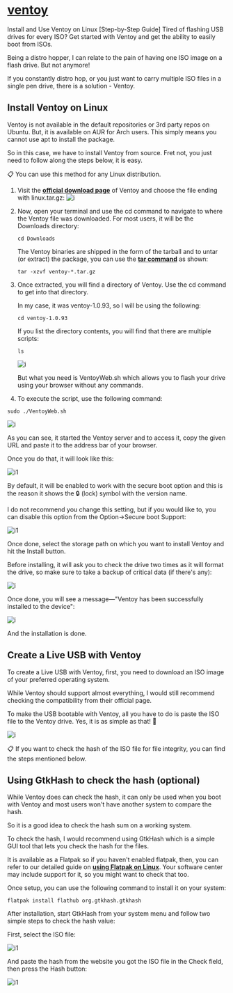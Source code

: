# **[ventoy](https://itsfoss.com/use-ventoy/)**

Install and Use Ventoy on Linux [Step-by-Step Guide]
Tired of flashing USB drives for every ISO? Get started with Ventoy and get the ability to easily boot from ISOs.

Being a distro hopper, I can relate to the pain of having one ISO image on a flash drive. But not anymore!

If you constantly distro hop, or you just want to carry multiple ISO files in a single pen drive, there is a solution - Ventoy.

## Install Ventoy on Linux

Ventoy is not available in the default repositories or 3rd party repos on Ubuntu. But, it is available on AUR for Arch users. This simply means you cannot use apt to install the package.

So in this case, we have to install Ventoy from source. Fret not, you just need to follow along the steps below, it is easy.

📋
You can use this method for any Linux distribution.

1. Visit the **[official download page](https://www.ventoy.net/en/download.html)** of Ventoy and choose the file ending with linux.tar.gz:
![i](https://itsfoss.com/content/images/2023/07/download-the-latest-version-of-Ventoy-in-Ubuntu.png)

2. Now, open your terminal and use the cd command to navigate to where the Ventoy file was downloaded. For most users, it will be the Downloads directory:

    `cd Downloads`

    The Ventoy binaries are shipped in the form of the tarball and to untar (or extract) the package, you can use the **[tar command](https://learnubuntu.com/untar-files/)** as shown:

    `tar -xzvf ventoy-*.tar.gz`

3. Once extracted, you will find a directory of Ventoy. Use the cd command to get into that directory.

    In my case, it was ventoy-1.0.93, so I will be using the following:

    `cd ventoy-1.0.93`

    If you list the directory contents, you will find that there are multiple scripts:

    `ls`

    ![i](https://itsfoss.com/content/images/2023/07/use-ls-command-to-list-the-directory-contents.png)

    But what you need is VentoyWeb.sh which allows you to flash your drive using your browser without any commands.

4. To execute the script, use the following command:

`sudo ./VentoyWeb.sh`

![i](https://itsfoss.com/content/images/2023/07/start-the-ventoy-web-script-in-terminal.png)

As you can see, it started the Ventoy server and to access it, copy the given URL and paste it to the address bar of your browser.

Once you do that, it will look like this:

![i1](https://itsfoss.com/content/images/size/w1000/2023/07/start-ventoy-web-in-browser-to-install-Ventoy-in-Ubuntu.png)

By default, it will be enabled to work with the secure boot option and this is the reason it shows the 🔒 (lock) symbol with the version name.

I do not recommend you change this setting, but if you would like to, you can disable this option from the Option→Secure boot Support:

![i1](https://itsfoss.com/content/images/size/w1000/2023/07/enable-or-disable-secure-boot-option-in-Ventoy.png)

Once done, select the storage path on which you want to install Ventoy and hit the Install button.

Before installing, it will ask you to check the drive two times as it will format the drive, so make sure to take a backup of critical data (if there's any):

![i](https://itsfoss.com/content/images/2023/07/Ventory-warning-before-installing-in-Ubuntu.png)

Once done, you will see a message—"Ventoy has been successfully installed to the device":

![i](https://itsfoss.com/content/images/size/w1000/2023/07/Ventoy-has-been-successfully-installed-to-the-device-in-Ubuntu.png)

And the installation is done.

## Create a Live USB with Ventoy

To create a Live USB with Ventoy, first, you need to download an ISO image of your preferred operating system.

While Ventoy should support almost everything, I would still recommend checking the compatibility from their official page.

To make the USB bootable with Ventoy, all you have to do is paste the ISO file to the Ventoy drive. Yes, it is as simple as that! 🤯

![i](https://itsfoss.com/content/images/2023/07/make-bootable-USB-using-ventoy-1.gif)

📋
If you want to check the hash of the ISO file for file integrity, you can find the steps mentioned below.

## Using GtkHash to check the hash (optional)

While Ventoy does can check the hash, it can only be used when you boot with Ventoy and most users won't have another system to compare the hash.

So it is a good idea to check the hash sum on a working system.

To check the hash, I would recommend using GtkHash which is a simple GUI tool that lets you check the hash for the files.

It is available as a Flatpak so if you haven't enabled flatpak, then, you can refer to our detailed guide on **[using Flatpak on Linux](https://itsfoss.com/flatpak-guide/)**. Your software center may include support for it, so you might want to check that too.

Once setup, you can use the following command to install it on your system:

`flatpak install flathub org.gtkhash.gtkhash`

After installation, start GtkHash from your system menu and follow two simple steps to check the hash value:

First, select the ISO file:

![i1](https://itsfoss.com/content/images/2023/07/Select-an-ISO-file-to-check-hash.png)

And paste the hash from the website you got the ISO file in the Check field, then press the Hash button:

![i1](https://itsfoss.com/content/images/size/w1000/2023/07/check-hash-for-ISO-file-to-create-bootable-drive-in-ventoy.png)
